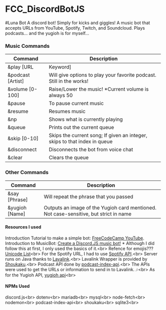 # FCC_DiscordBotJS

#Luna Bot
A discord bot! Simply for kicks and giggles! A music bot that accepts URLs from YouTube, Spotify, Twitch, and Soundcloud. Plays podcasts... and the yugioh is for myself...


### Music Commands
Command | Description
------- | -----------
&play [URL|Keyword] | Will play a song when given a URL from YouTube; Can search up on YouTube if link is not provided. 
&podcast [Artist] | Will give options to play your favorite podcast. Still in the works! 
&volume [0-100] | Raise/Lower the music! *Current volume is always 50
&pause | To pause current music
&resume | Resumes music
&np | Shows what is currently playing
&queue | Prints out the current queue 
&skip [0-10] | Skips the current song; If given an integer, skips to that index in queue
&disconnect | Disconnects the bot from voice chat
&clear | Clears the queue

### Other Commands
Command | Description
------- | -----------
&say [Phrase] | Will repeat the phrase that you passed
&yugioh [Name] | Outputs an image of the Yugioh card mentioned. Not case-sensitive, but strict in name

#### Resources I used
Introduction Tutorial to make a simple bot: [FreeCodeCamp YouTube](https://www.youtube.com/watch?v=8o25pRbXdFw).\
Introduction to MusicBot: [Create a Discord.JS music bot!](https://youtu.be/LeH2R-UIx0s) * Although I did follow this at first, I only used the basics of it.<br\>
Refence for emojis??? [Unicode List](https://unicode.org/emoji/charts/full-emoji-list.html)<br\>
For the Spotify URL, I had to use [Spotify API](https://developer.spotify.com/documentation/web-api/reference/#endpoint-get-track).<br\>
Server runs on Java thanks to [Lavalink](https://github.com/Frederikam/Lavalink).<br\>
Lavalink Wrapper is provided by [Shoukaku](https://github.com/Deivu/Shoukaku).<br\>
Podcast API done by [podcast-index-api](https://github.com/comster/podcast-index-api).<br\>
The APIs were used to get the URLs or information to send in to Lavalink. 🎶<br\>
As for the Yugioh API, [yugioh api](https://db.ygoprodeck.com/api-guide/)<br\>

#### NPMs Used
discord.js<br\>
dotenv<br\>
mariadb<br\>
mysql<br\>
node-fetch<br\>
nodemon<br\>
podcast-index-api<br\>
shoukaku<br\>
sqlite3<br\>
